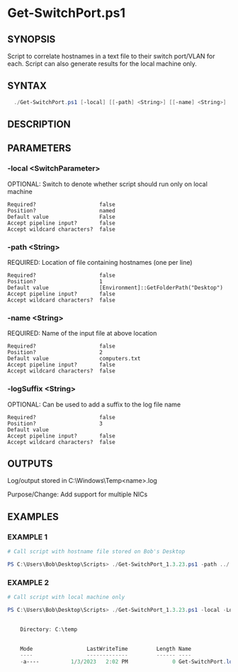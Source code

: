 # Get-SwitchPort.ps1
## SYNOPSIS
Script to correlate hostnames in a text file to their switch port/VLAN for each. Script can also generate results for the local machine only.

## SYNTAX
```powershell
  ./Get-SwitchPort.ps1 [-local] [[-path] <String>] [[-name] <String>] [[-logSuffix] <String>] [<CommonParameters>]
```

## DESCRIPTION


## PARAMETERS
### -local &lt;SwitchParameter&gt;
OPTIONAL: Switch to denote whether script should run only on local machine
```
Required?                    false
Position?                    named
Default value                False
Accept pipeline input?       false
Accept wildcard characters?  false
```
 
### -path &lt;String&gt;
REQUIRED: Location of file containing hostnames (one per line)
```
Required?                    false
Position?                    1
Default value                [Environment]::GetFolderPath("Desktop")
Accept pipeline input?       false
Accept wildcard characters?  false
```
 
### -name &lt;String&gt;
REQUIRED: Name of the input file at above location
```
Required?                    false
Position?                    2
Default value                computers.txt
Accept pipeline input?       false
Accept wildcard characters?  false
```
 
### -logSuffix &lt;String&gt;
OPTIONAL: Can be used to add a suffix to the log file name
```
Required?                    false
Position?                    3
Default value
Accept pipeline input?       false
Accept wildcard characters?  false
```

## OUTPUTS
Log/output stored in C:\Windows\Temp\<name>.log

Purpose/Change: Add support for multiple NICs

## EXAMPLES
### EXAMPLE 1
```powershell
# Call script with hostname file stored on Bob's Desktop

PS C:\Users\Bob\Desktop\Scripts> ./Get-SwitchPort_1.3.23.ps1 -path ../ -name servers.txt -LogSuffix _servers
```

 
### EXAMPLE 2
```powershell
# Call script with local machine only

PS C:\Users\Bob\Desktop\Scripts> ./Get-SwitchPort_1.3.23.ps1 -local -LogSuffix _LocalTest
    

    Directory: C:\temp
    

    Mode                 LastWriteTime         Length Name                                    
    ----                 -------------         ------ ----                                    
    -a----          1/3/2023   2:02 PM              0 Get-SwitchPort.log
```


